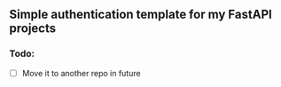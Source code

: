 ## Simple authentication template for my FastAPI projects

### Todo:
- [ ] Move it to another repo in future